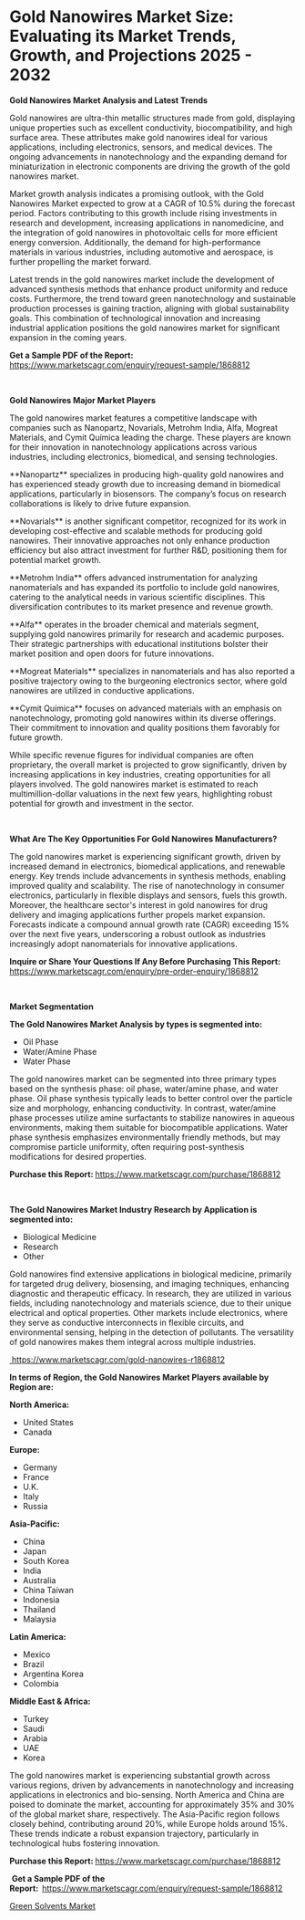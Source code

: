 <p><h1>Gold Nanowires Market Size: Evaluating its Market Trends, Growth, and Projections 2025 - 2032</h1></p><p><strong>Gold Nanowires Market Analysis and Latest Trends</strong></p>
<p><p>Gold nanowires are ultra-thin metallic structures made from gold, displaying unique properties such as excellent conductivity, biocompatibility, and high surface area. These attributes make gold nanowires ideal for various applications, including electronics, sensors, and medical devices. The ongoing advancements in nanotechnology and the expanding demand for miniaturization in electronic components are driving the growth of the gold nanowires market.</p><p>Market growth analysis indicates a promising outlook, with the Gold Nanowires Market expected to grow at a CAGR of 10.5% during the forecast period. Factors contributing to this growth include rising investments in research and development, increasing applications in nanomedicine, and the integration of gold nanowires in photovoltaic cells for more efficient energy conversion. Additionally, the demand for high-performance materials in various industries, including automotive and aerospace, is further propelling the market forward.</p><p>Latest trends in the gold nanowires market include the development of advanced synthesis methods that enhance product uniformity and reduce costs. Furthermore, the trend toward green nanotechnology and sustainable production processes is gaining traction, aligning with global sustainability goals. This combination of technological innovation and increasing industrial application positions the gold nanowires market for significant expansion in the coming years.</p></p>
<p><strong>Get a Sample PDF of the Report:&nbsp;</strong> <a href="https://www.marketscagr.com/enquiry/request-sample/1868812?utm_campaign=2935&utm_medium=2&utm_source=Github&utm_content=ia&utm_term=02042025&utm_id=gold-nanowires">https://www.marketscagr.com/enquiry/request-sample/1868812</a></p>
<p>&nbsp;</p>
<p><strong>Gold Nanowires Major Market Players</strong></p>
<p><p>The gold nanowires market features a competitive landscape with companies such as Nanopartz, Novarials, Metrohm India, Alfa, Mogreat Materials, and Cymit Química leading the charge. These players are known for their innovation in nanotechnology applications across various industries, including electronics, biomedical, and sensing technologies.</p><p>**Nanopartz** specializes in producing high-quality gold nanowires and has experienced steady growth due to increasing demand in biomedical applications, particularly in biosensors. The company’s focus on research collaborations is likely to drive future expansion.</p><p>**Novarials** is another significant competitor, recognized for its work in developing cost-effective and scalable methods for producing gold nanowires. Their innovative approaches not only enhance production efficiency but also attract investment for further R&D, positioning them for potential market growth.</p><p>**Metrohm India** offers advanced instrumentation for analyzing nanomaterials and has expanded its portfolio to include gold nanowires, catering to the analytical needs in various scientific disciplines. This diversification contributes to its market presence and revenue growth.</p><p>**Alfa** operates in the broader chemical and materials segment, supplying gold nanowires primarily for research and academic purposes. Their strategic partnerships with educational institutions bolster their market position and open doors for future innovations.</p><p>**Mogreat Materials** specializes in nanomaterials and has also reported a positive trajectory owing to the burgeoning electronics sector, where gold nanowires are utilized in conductive applications.</p><p>**Cymit Química** focuses on advanced materials with an emphasis on nanotechnology, promoting gold nanowires within its diverse offerings. Their commitment to innovation and quality positions them favorably for future growth.</p><p>While specific revenue figures for individual companies are often proprietary, the overall market is projected to grow significantly, driven by increasing applications in key industries, creating opportunities for all players involved. The gold nanowires market is estimated to reach multimillion-dollar valuations in the next few years, highlighting robust potential for growth and investment in the sector.</p></p>
<p>&nbsp;</p>
<p><strong>What Are The Key Opportunities For Gold Nanowires Manufacturers?</strong></p>
<p><p>The gold nanowires market is experiencing significant growth, driven by increased demand in electronics, biomedical applications, and renewable energy. Key trends include advancements in synthesis methods, enabling improved quality and scalability. The rise of nanotechnology in consumer electronics, particularly in flexible displays and sensors, fuels this growth. Moreover, the healthcare sector's interest in gold nanowires for drug delivery and imaging applications further propels market expansion. Forecasts indicate a compound annual growth rate (CAGR) exceeding 15% over the next five years, underscoring a robust outlook as industries increasingly adopt nanomaterials for innovative applications.</p></p>
<p><strong>Inquire or Share Your Questions If Any Before Purchasing This Report:</strong> <a href="https://www.marketscagr.com/enquiry/pre-order-enquiry/1868812?utm_campaign=2935&utm_medium=2&utm_source=Github&utm_content=ia&utm_term=02042025&utm_id=gold-nanowires">https://www.marketscagr.com/enquiry/pre-order-enquiry/1868812</a></p>
<p>&nbsp;</p>
<p><strong>Market Segmentation</strong></p>
<p><strong>The Gold Nanowires Market Analysis by types is segmented into:</strong></p>
<p><ul><li>Oil Phase</li><li>Water/Amine Phase</li><li>Water Phase</li></ul></p>
<p><p>The gold nanowires market can be segmented into three primary types based on the synthesis phase: oil phase, water/amine phase, and water phase. Oil phase synthesis typically leads to better control over the particle size and morphology, enhancing conductivity. In contrast, water/amine phase processes utilize amine surfactants to stabilize nanowires in aqueous environments, making them suitable for biocompatible applications. Water phase synthesis emphasizes environmentally friendly methods, but may compromise particle uniformity, often requiring post-synthesis modifications for desired properties.</p></p>
<p><strong>Purchase this Report:&nbsp;</strong><a href="https://www.marketscagr.com/purchase/1868812?utm_campaign=2935&utm_medium=2&utm_source=Github&utm_content=ia&utm_term=02042025&utm_id=gold-nanowires">https://www.marketscagr.com/purchase/1868812</a></p>
<p>&nbsp;</p>
<p><strong>The Gold Nanowires Market Industry Research by Application is segmented into:</strong></p>
<p><ul><li>Biological Medicine</li><li>Research</li><li>Other</li></ul></p>
<p><p>Gold nanowires find extensive applications in biological medicine, primarily for targeted drug delivery, biosensing, and imaging techniques, enhancing diagnostic and therapeutic efficacy. In research, they are utilized in various fields, including nanotechnology and materials science, due to their unique electrical and optical properties. Other markets include electronics, where they serve as conductive interconnects in flexible circuits, and environmental sensing, helping in the detection of pollutants. The versatility of gold nanowires makes them integral across multiple industries.</p></p>
<p><a href="https://www.marketscagr.com/gold-nanowires-r1868812?utm_campaign=2935&utm_medium=2&utm_source=Github&utm_content=ia&utm_term=02042025&utm_id=gold-nanowires">&nbsp;https://www.marketscagr.com/gold-nanowires-r1868812</a></p>
<p><strong>In terms of Region, the Gold Nanowires Market Players available by Region are:</strong></p>
<p>
    <p> <strong> North America: </strong>
        <ul>
            <li>United States</li>
            <li>Canada</li>
        </ul>
        </p> 
    <p> <strong> Europe: </strong>
        <ul>
            <li>Germany</li>
            <li>France</li>
            <li>U.K.</li>
            <li>Italy</li>
            <li>Russia</li>
        </ul>
        </p> 
    <p> <strong> Asia-Pacific: </strong>
        <ul>
            <li>China</li>
            <li>Japan</li>
            <li>South Korea</li>
            <li>India</li>
            <li>Australia</li>
            <li>China Taiwan</li>
            <li>Indonesia</li>
            <li>Thailand</li>
            <li>Malaysia</li>
        </ul>
        </p> 
    <p> <strong> Latin America: </strong>
        <ul>
            <li>Mexico</li>
            <li>Brazil</li>
            <li>Argentina Korea</li>
            <li>Colombia</li>
        </ul>
        </p> 
    <p> <strong> Middle East & Africa: </strong>
        <ul>
            <li>Turkey</li>
            <li>Saudi</li>
            <li>Arabia</li>
            <li>UAE</li>
            <li>Korea</li>
        </ul>
    </p>
    </p>
<p><p>The gold nanowires market is experiencing substantial growth across various regions, driven by advancements in nanotechnology and increasing applications in electronics and bio-sensing. North America and China are poised to dominate the market, accounting for approximately 35% and 30% of the global market share, respectively. The Asia-Pacific region follows closely behind, contributing around 20%, while Europe holds around 15%. These trends indicate a robust expansion trajectory, particularly in technological hubs fostering innovation.</p></p>
<p><strong>Purchase this Report: </strong><a href="https://www.marketscagr.com/purchase/1868812?utm_campaign=2935&utm_medium=2&utm_source=Github&utm_content=ia&utm_term=02042025&utm_id=gold-nanowires">https://www.marketscagr.com/purchase/1868812</a></p>
<p>&nbsp;<strong>Get a Sample PDF of the Report:&nbsp;&nbsp;</strong><a href="https://www.marketscagr.com/enquiry/request-sample/1868812?utm_campaign=2935&utm_medium=2&utm_source=Github&utm_content=ia&utm_term=02042025&utm_id=gold-nanowires">https://www.marketscagr.com/enquiry/request-sample/1868812</a></p>
<p><strong></strong></p>
<p><p><a href="https://github.com/abedlagagica4/Market-Research-Report-List-1/blob/main/green-solvents-market.md?utm_campaign=2935&utm_medium=2&utm_source=Github&utm_content=ia&utm_term=02042025&utm_id=gold-nanowires">Green Solvents Market</a></p></p>